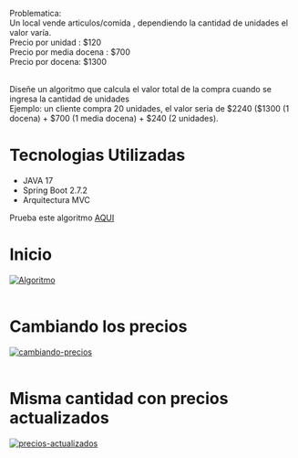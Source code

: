 Problematica:
<br>
Un local vende articulos/comida , dependiendo la cantidad de unidades el valor varía.
<br>
Precio por unidad : $120
<br>
Precio por media docena : $700
<br>
Precio por docena: $1300

<br>
Diseñe un algoritmo que calcula el valor total de la compra cuando se ingresa la cantidad de unidades
<br>
Ejemplo: un cliente compra 20 unidades, el valor seria de $2240 ($1300 (1 docena) + $700 (1 media docena) + $240 (2 unidades).
</br>
 
# Tecnologias Utilizadas
<ul>
  <li>JAVA 17</li>
  <li>Spring Boot 2.7.2</li>
  <li>Arquitectura MVC</li>
</ul>

Prueba este algoritmo <a href="https://precios-por-promocion.herokuapp.com/" target="_blank">AQUI</a>

# Inicio

<a href="https://postimg.cc/Hc2s4fkR" target="_blank"><img src="https://i.postimg.cc/903RV25m/Algoritmo.png" alt="Algoritmo"/></a><br/><br/>

# Cambiando los precios
<a href="https://postimg.cc/D4wfCBWZ" target="_blank"><img src="https://i.postimg.cc/cCQKLz0Q/cambiando-precios.png" alt="cambiando-precios"/></a><br/><br/>

# Misma cantidad con precios actualizados
<a href="https://postimg.cc/s1j2DDnr" target="_blank"><img src="https://i.postimg.cc/NGT2DKm5/precios-actualizados.png" alt="precios-actualizados"/></a><br/><br/>

